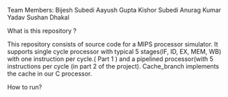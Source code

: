 Team Members:
Bijesh Subedi
Aayush Gupta
Kishor Subedi
Anurag Kumar Yadav
Sushan Dhakal

What is this repository ?

This repository consists of source code for a MIPS processor simulator. It supports single cycle processor with 
typical 5 stages(IF, ID, EX, MEM, WB) with one instruction per cycle.( Part 1 ) and a pipelined processor(with 5
instructions per cycle (in part 2 of the project). Cache_branch implements the cache in our C processor.

How to run?


